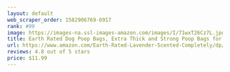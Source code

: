 ```yaml
---
layout: default 
﻿web_scraper_order: 1582906769-6917
rank: #99
image: https://images-na.ssl-images-amazon.com/images/I/71wxT26Cz7L.jpg
title: Earth Rated Dog Poop Bags, Extra Thick and Strong Poop Bags for Dogs, Guaranteed Leak…
url: https://www.amazon.com/Earth-Rated-Lavender-Scented-Completely/dp/B00BSYR7K8/ref=zg_mw_pet-supplies_99?_encoding=UTF8&psc=1&refRID=H5H5GKBRAGT498NV2G74
reviews: 4.8 out of 5 stars
price: $11.99 
---
```

